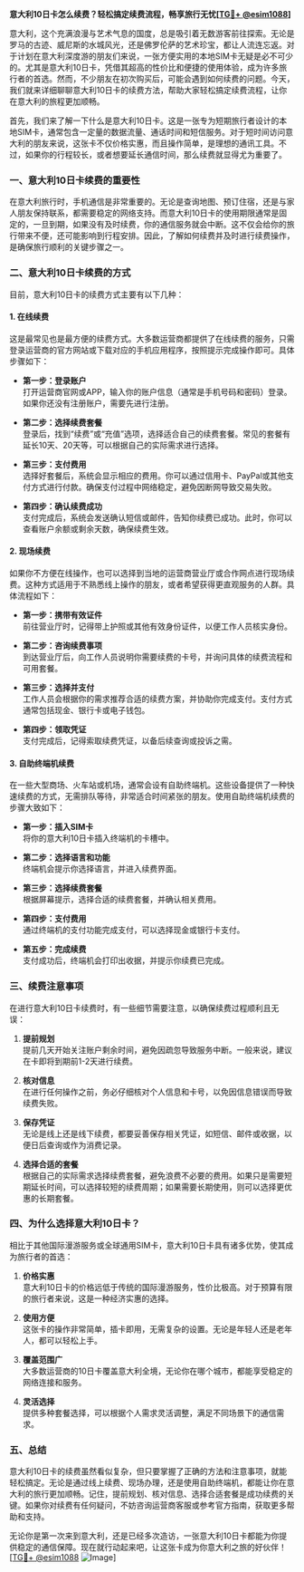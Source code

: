 **意大利10日卡怎么续费？轻松搞定续费流程，畅享旅行无忧[[TG💪+ @esim1088](https://t.me/s/esim1088)]**

意大利，这个充满浪漫与艺术气息的国度，总是吸引着无数游客前往探索。无论是罗马的古迹、威尼斯的水城风光，还是佛罗伦萨的艺术珍宝，都让人流连忘返。对于计划在意大利深度游的朋友们来说，一张方便实用的本地SIM卡无疑是必不可少的。尤其是意大利10日卡，凭借其超高的性价比和便捷的使用体验，成为许多旅行者的首选。然而，不少朋友在初次购买后，可能会遇到如何续费的问题。今天，我们就来详细聊聊意大利10日卡的续费方法，帮助大家轻松搞定续费流程，让你在意大利的旅程更加顺畅。

首先，我们来了解一下什么是意大利10日卡。这是一张专为短期旅行者设计的本地SIM卡，通常包含一定量的数据流量、通话时间和短信服务。对于短时间访问意大利的朋友来说，这张卡不仅价格实惠，而且操作简单，是理想的通讯工具。不过，如果你的行程较长，或者想要延长通信时间，那么续费就显得尤为重要了。

### **一、意大利10日卡续费的重要性**

在意大利旅行时，手机通信是非常重要的。无论是查询地图、预订住宿，还是与家人朋友保持联系，都需要稳定的网络支持。而意大利10日卡的使用期限通常是固定的，一旦到期，如果没有及时续费，你的通信服务就会中断。这不仅会给你的旅行带来不便，还可能影响到行程安排。因此，了解如何续费并及时进行续费操作，是确保旅行顺利的关键步骤之一。

### **二、意大利10日卡续费的方式**

目前，意大利10日卡的续费方式主要有以下几种：

#### **1. 在线续费**

这是最常见也是最方便的续费方式。大多数运营商都提供了在线续费的服务，只需登录运营商的官方网站或下载对应的手机应用程序，按照提示完成操作即可。具体步骤如下：

- **第一步：登录账户**  
  打开运营商官网或APP，输入你的账户信息（通常是手机号码和密码）登录。如果你还没有注册账户，需要先进行注册。

- **第二步：选择续费套餐**  
  登录后，找到“续费”或“充值”选项，选择适合自己的续费套餐。常见的套餐有延长10天、20天等，可以根据自己的实际需求进行选择。

- **第三步：支付费用**  
  选择好套餐后，系统会显示相应的费用。你可以通过信用卡、PayPal或其他支付方式进行付款。确保支付过程中网络稳定，避免因断网导致交易失败。

- **第四步：确认续费成功**  
  支付完成后，系统会发送确认短信或邮件，告知你续费已成功。此时，你可以查看账户余额或剩余天数，确保续费生效。

#### **2. 现场续费**

如果你不方便在线操作，也可以选择到当地的运营商营业厅或合作网点进行现场续费。这种方式适用于不熟悉线上操作的朋友，或者希望获得更直观服务的人群。具体流程如下：

- **第一步：携带有效证件**  
  前往营业厅时，记得带上护照或其他有效身份证件，以便工作人员核实身份。

- **第二步：咨询续费事项**  
  到达营业厅后，向工作人员说明你需要续费的卡号，并询问具体的续费流程和可用套餐。

- **第三步：选择并支付**  
  工作人员会根据你的需求推荐合适的续费方案，并协助你完成支付。支付方式通常包括现金、银行卡或电子钱包。

- **第四步：领取凭证**  
  支付完成后，记得索取续费凭证，以备后续查询或投诉之需。

#### **3. 自助终端机续费**

在一些大型商场、火车站或机场，通常会设有自助终端机。这些设备提供了一种快速续费的方式，无需排队等待，非常适合时间紧张的朋友。使用自助终端机续费的步骤大致如下：

- **第一步：插入SIM卡**  
  将你的意大利10日卡插入终端机的卡槽中。

- **第二步：选择语言和功能**  
  终端机会提示你选择语言，并进入续费界面。

- **第三步：选择续费套餐**  
  根据屏幕提示，选择合适的续费套餐，并确认相关费用。

- **第四步：支付费用**  
  通过终端机的支付功能完成支付，可以选择现金或银行卡支付。

- **第五步：完成续费**  
  支付成功后，终端机会打印出收据，并提示你续费已完成。

### **三、续费注意事项**

在进行意大利10日卡续费时，有一些细节需要注意，以确保续费过程顺利且无误：

1. **提前规划**  
   提前几天开始关注账户剩余时间，避免因疏忽导致服务中断。一般来说，建议在卡即将到期前1-2天进行续费。

2. **核对信息**  
   在进行任何操作之前，务必仔细核对个人信息和卡号，以免因信息错误而导致续费失败。

3. **保存凭证**  
   无论是线上还是线下续费，都要妥善保存相关凭证，如短信、邮件或收据，以便日后查询或作为消费记录。

4. **选择合适的套餐**  
   根据自己的实际需求选择续费套餐，避免浪费不必要的费用。如果只是需要短期延长时间，可以选择较短的续费周期；如果需要长期使用，则可以选择更优惠的长期套餐。

### **四、为什么选择意大利10日卡？**

相比于其他国际漫游服务或全球通用SIM卡，意大利10日卡具有诸多优势，使其成为旅行者的首选：

1. **价格实惠**  
   意大利10日卡的价格远低于传统的国际漫游服务，性价比极高。对于预算有限的旅行者来说，这是一种经济实惠的选择。

2. **使用方便**  
   这张卡的操作非常简单，插卡即用，无需复杂的设置。无论是年轻人还是老年人，都可以轻松上手。

3. **覆盖范围广**  
   大多数运营商的10日卡覆盖意大利全境，无论你在哪个城市，都能享受稳定的网络连接和服务。

4. **灵活选择**  
   提供多种套餐选择，可以根据个人需求灵活调整，满足不同场景下的通信需求。

### **五、总结**

意大利10日卡的续费虽然看似复杂，但只要掌握了正确的方法和注意事项，就能轻松搞定。无论是通过线上续费、现场办理，还是使用自助终端机，都能让你在意大利的旅行更加顺畅。记住，提前规划、核对信息、选择合适套餐是成功续费的关键。如果你对续费有任何疑问，不妨咨询运营商客服或参考官方指南，获取更多帮助和支持。

无论你是第一次来到意大利，还是已经多次造访，一张意大利10日卡都能为你提供稳定的通信保障。现在就行动起来吧，让这张卡成为你意大利之旅的好伙伴！[[TG💪+ @esim1088](https://t.me/s/esim1088) ![Image](https://i.postimg.cc/4NQfJmqS/Snipaste-2025-05-13-00-14-12.png)]